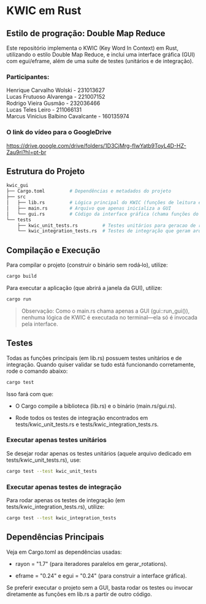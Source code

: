 # KWIC em Rust
## Estilo de progração: Double Map Reduce

Este repositório implementa o KWIC (Key Word In Context) em Rust, utilizando o estilo Double Map Reduce, e inclui uma interface gráfica (GUI) com egui/eframe, além de uma suíte de testes (unitários e de integração).

### Participantes:
Henrique Carvalho Wolski - 231013627  
Lucas Frutuoso Alvarenga - 221007152  
Rodrigo Vieira Gusmão - 232036466  
Lucas Teles Leiro - 211066131  
Marcus Vinicius Balbino Cavalcante - 160135974  

### O link do vídeo para o GoogleDrive
https://drive.google.com/drive/folders/1D3CjMrg-fIwYatb9ToyL4D-HZ-Zau9ri?hl=pt-br

## Estrutura do Projeto

```bash
kwic_gui
├── Cargo.toml         # Dependências e metadados do projeto
├── src
│   ├── lib.rs         # Lógica principal do KWIC (funções de leitura e geração de rotações)
│   ├── main.rs        # Arquivo que apenas inicializa a GUI
│   └── gui.rs         # Código da interface gráfica (chama funções do lib.rs)
└── tests
    ├── kwic_unit_tests.rs         # Testes unitários para geracao de rotações e leitura de arquivos
    └── kwic_integration_tests.rs  # Testes de integração que geram arquivos temporários
```
## Compilação e Execução

Para compilar o projeto (construir o binário sem rodá‑lo), utilize:

```bash
cargo build
```

Para executar a aplicação (que abrirá a janela da GUI), utilize:
```bash
cargo run
```

> Observação: Como o main.rs chama apenas a GUI (gui::run_gui()), nenhuma lógica de KWIC é executada no terminal—ela só é invocada pela interface.

## Testes
Todas as funções principais (em lib.rs) possuem testes unitários e de integração. Quando quiser validar se tudo está funcionando corretamente, rode o comando abaixo:

```bash
cargo test
```

Isso fará com que:

- O Cargo compile a biblioteca (lib.rs) e o binário (main.rs/gui.rs).

- Rode todos os testes de integração encontrados em tests/kwic_unit_tests.rs e tests/kwic_integration_tests.rs.

### Executar apenas testes unitários

Se desejar rodar apenas os testes unitários (aquele arquivo dedicado em tests/kwic_unit_tests.rs), use:

```bash
cargo test --test kwic_unit_tests
```

### Executar apenas testes de integração

Para rodar apenas os testes de integração (em tests/kwic_integration_tests.rs), utilize:

```bash
cargo test --test kwic_integration_tests
```

## Dependências Principais

Veja em Cargo.toml as dependências usadas:

- rayon = "1.7" (para iteradores paralelos em gerar_rotations).

- eframe = "0.24" e egui = "0.24" (para construir a interface gráfica).

Se preferir executar o projeto sem a GUI, basta rodar os testes ou invocar diretamente as funções em lib.rs a partir de outro código.
